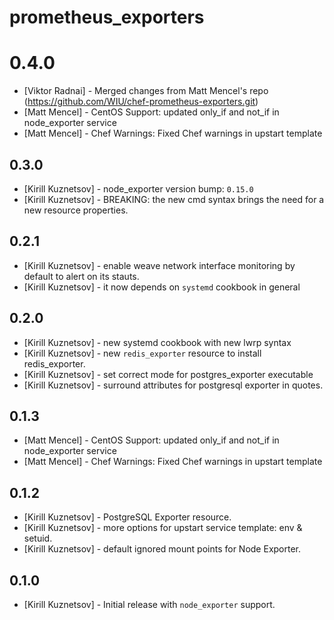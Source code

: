 # prometheus_exporters

# 0.4.0

- [Viktor Radnai] - Merged changes from Matt Mencel's repo (https://github.com/WIU/chef-prometheus-exporters.git)
- [Matt Mencel] - CentOS Support: updated only_if and not_if in node_exporter service
- [Matt Mencel] - Chef Warnings: Fixed Chef warnings in upstart template

## 0.3.0

- [Kirill Kuznetsov] - node_exporter version bump: `0.15.0`
- [Kirill Kuznetsov] - BREAKING: the new cmd syntax brings the need for a new resource properties.

## 0.2.1

- [Kirill Kuznetsov] - enable weave network interface monitoring by default to alert on its stauts.
- [Kirill Kuznetsov] - it now depends on `systemd` cookbook in general

## 0.2.0

- [Kirill Kuznetsov] - new systemd cookbook with new lwrp syntax
- [Kirill Kuznetsov] - new `redis_exporter` resource to install redis_exporter.
- [Kirill Kuznetsov] - set correct mode for postgres_exporter executable
- [Kirill Kuznetsov] - surround attributes for postgresql exporter in quotes.

## 0.1.3

- [Matt Mencel] - CentOS Support: updated only_if and not_if in node_exporter service
- [Matt Mencel] - Chef Warnings: Fixed Chef warnings in upstart template

## 0.1.2

- [Kirill Kuznetsov] - PostgreSQL Exporter resource.
- [Kirill Kuznetsov] - more options for upstart service template: env & setuid.
- [Kirill Kuznetsov] - default ignored mount points for Node Exporter.

## 0.1.0
- [Kirill Kuznetsov] - Initial release with `node_exporter` support.
